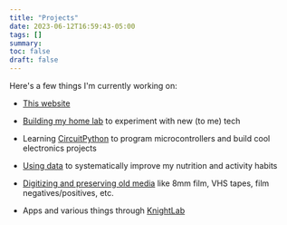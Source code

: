 ```yaml
---
title: "Projects"
date: 2023-06-12T16:59:43-05:00
tags: []
summary:
toc: false
draft: false
---
```


Here's a few things I'm currently working on:

- [This website](/tools/)

- [Building my home lab](/linux-poll/) to experiment with new (to me) tech

- Learning [CircuitPython](https://circuitpython.org/) to program microcontrollers and build cool electronics projects

- [Using data](http://www.markwk.com/data-analysis-for-apple-health.html) to systematically improve my nutrition and activity habits

- [Digitizing and preserving old media](https://knightlab.film/) like 8mm film, VHS tapes, film negatives/positives, etc.

- Apps and various things through [KnightLab](https://knightlab.co)